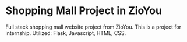 # Shopping Mall Project in ZioYou
Full stack shopping mall website project from ZioYou.
This is a project for internship.
Utilized: Flask, Javascript, HTML, CSS.
